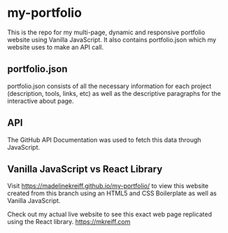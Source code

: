 # my-portfolio
This is the repo for my multi-page, dynamic and responsive portfolio website using Vanilla JavaScript. It also contains portfolio.json which my website uses to make an API call.

## portfolio.json
portfolio.json consists of all the necessary information for each project (description, tools, links, etc) as well as the descriptive paragraphs for the interactive about page.

## API
The GitHub API Documentation was used to fetch this data through JavaScript.

## Vanilla JavaScript vs React Library
Visit https://madelinekreiff.github.io/my-portfolio/ to view this website created from this branch using an HTML5 and CSS Boilerplate as well as Vanilla JavaScript.

Check out my actual live website to see this exact web page replicated using the React library.
https://mkreiff.com
